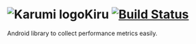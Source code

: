 ![Karumi logo][karumilogo]Kiru [![Build Status](https://travis-ci.com/Karumi/Kiru.svg?token=Kb2RqPaWxFZ8XPxpqvqz&branch=master)](https://travis-ci.com/Karumi/Kiru)
===============================

Android library to collect performance metrics easily.

[karumilogo]: https://cloud.githubusercontent.com/assets/858090/11626547/e5a1dc66-9ce3-11e5-908d-537e07e82090.png